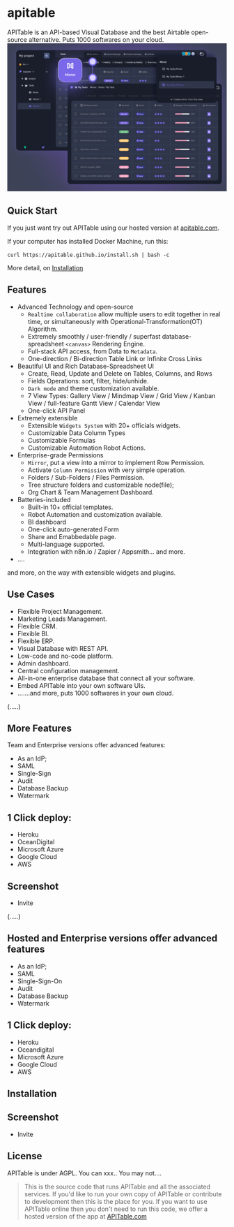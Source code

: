 # apitable

APITable is an API-based Visual Database and the best Airtable open-source alternative.
Puts 1000 softwares on your cloud.
![](docs/static/cover.png)
## Quick Start

If you just want try out APITable using our hosted version at [apitable.com](https://apitable.com).

If your computer has installed Docker Machine, run this:

```
curl https://apitable.github.io/install.sh | bash -c
```

More detail, on [Installation](#installation)

## Features

- Advanced Technology and open-source
    - `Realtime collaboration` allow multiple users to edit together in real time, or simultaneously with Operational-Transformation(OT) Algorithm.
    - Extremely smoothly / user-friendly / superfast database-spreadsheet `<canvas>` Rendering Engine.
    - Full-stack API access, from Data to `Metadata`.
    - One-direction / Bi-direction Table Link or Infinite Cross Links 
- Beautiful UI and Rich Database-Spreadsheet UI
    - Create, Read, Update and Delete on Tables, Columns, and Rows
    - Fields Operations: sort, filter, hide/unhide.
    - `Dark mode` and theme customization available.
    - 7 View Types: Gallery View / Mindmap View / Grid View / Kanban View / full-feature Gantt View / Calendar View
    - One-click API Panel
- Extremely extensible
    - Extensible `Widgets System` with 20+ officials widgets.
    - Customizable Data Column Types
    - Customizable Formulas
    - Customizable Automation Robot Actions.
- Enterprise-grade Permissions
    - `Mirror`, put a view into a mirror to implement Row Permission.
    - Activate `Column Permission` with very simple operation.
    - Folders / Sub-Folders / Files Permission.
    - Tree structure folders and customizable node(file);
    - Org Chart & Team Management Dashboard.
- Batteries-included
    - Built-in 10+ official templates.
    - Robot Automation and customization available.
    - BI dashboard
    - One-click auto-generated Form
    - Share and Emabbedable page.
    - Multi-language supported.
    - Integration with n8n.io / Zapier / Appsmith... and more.
- ....

and more, on the way with extensible widgets and plugins.

## Use Cases

- Flexible Project Management.
- Marketing Leads Management. 
- Flexible CRM.
- Flexible BI.
- Flexible ERP.
- Visual Database with REST API.
- Low-code and no-code platform.
- Admin dashboard.
- Central configuration management.
- All-in-one enterprise database that connect all your software.
- Embed APITable into your own software UIs.
- .......and more, puts 1000 softwares in your own cloud.

(.....)


## More Features
Team and Enterprise versions offer advanced features:
- As an IdP;
- SAML
- Single-Sign
- Audit
- Database Backup
- Watermark

## 1 Click deploy:
- Heroku
- OceanDigital
- Microsoft Azure
- Google Cloud
- AWS
## Screenshot

- Invite

(.....)


## Hosted and Enterprise versions offer advanced features

- As an IdP;
- SAML
- Single-Sign-On
- Audit
- Database Backup
- Watermark

## 1 Click deploy:
- Heroku
- Oceandigital
- Microsoft Azure
- Google Cloud
- AWS

## Installation

## Screenshot

- Invite


## License

APITable is under AGPL.
You can xxx..
You may not....


> This is the source code that runs APITable and all the associated services. 
> If you'd like to run your own copy of APITable or contribute to development then this is the place for you.
> If you want to use APITable online then you don't need to run this code, we offer a hosted version of the app at [APITable.com](https://apitable.com)